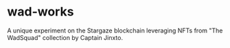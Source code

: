 # wad-works
A unique experiment on the Stargaze blockchain leveraging NFTs from "The WadSquad" collection by Captain Jinxto.
